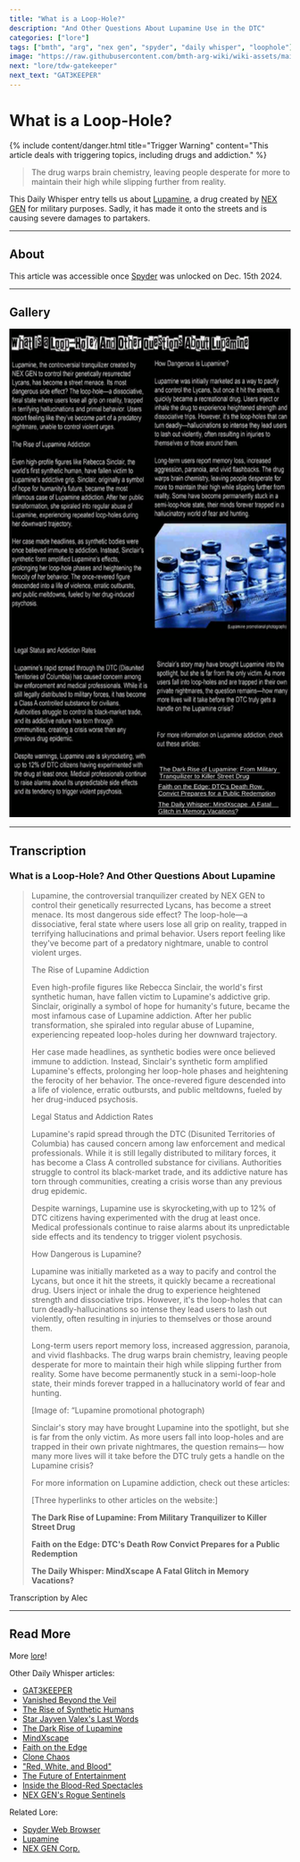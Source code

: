 ```yaml
---
title: "What is a Loop-Hole?"
description: "And Other Questions About Lupamine Use in the DTC"
categories: ["lore"]
tags: ["bmth", "arg", "nex gen", "spyder", "daily whisper", "loophole"]
image: "https://raw.githubusercontent.com/bmth-arg-wiki/wiki-assets/main/lore/webbrowser/dailywhisper/loophole-300x300.png"
next: "lore/tdw-gatekeeper"
next_text: "GAT3KEEPER"
---
```

# What is a Loop-Hole?

{% include content/danger.html
title="Trigger Warning"
content="This article deals with triggering topics, including drugs and addiction."
%}

> The drug warps brain chemistry, leaving people desperate for more to maintain their high while slipping further from reality.

This Daily Whisper entry tells us about [Lupamine](lupamine), a drug created by [NEX GEN](nex-gen-corporation) for 
military purposes. Sadly, it has made it onto the streets and is causing severe damages to partakers.

***

## About

This article was accessible once [Spyder](webbrowser) was unlocked on Dec. 15th 2024.

***

## Gallery

![loophole article](https://raw.githubusercontent.com/bmth-arg-wiki/wiki-assets/main/lore/webbrowser/dailywhisper/loophole.png)

***

## Transcription

### What is a Loop-Hole? And Other Questions About Lupamine

> Lupamine, the controversial tranquilizer created by NEX GEN to control their genetically resurrected Lycans, 
> has become a street menace. Its most dangerous side effect? The loop-hole—a dissociative, 
> feral state where users lose all grip on reality, trapped in terrifying hallucinations and primal behavior. 
> Users report feeling like they've become part of a predatory nightmare, unable to control violent urges.
>
> The Rise of Lupamine Addiction
>
> Even high-profile figures like Rebecca Sinclair, the world's first synthetic human, 
> have fallen victim to Lupamine's addictive grip. Sinclair, originally a symbol of hope for humanity's future, 
> became the most infamous case of Lupamine addiction. After her public transformation, 
> she spiraled into regular abuse of Lupamine, experiencing repeated loop-holes during her downward trajectory.
>
> Her case made headlines, as synthetic bodies were once believed immune to addiction. 
> Instead, Sinclair's synthetic form amplified Lupamine's effects, 
> prolonging her loop-hole phases and heightening the ferocity of her behavior. 
> The once-revered figure descended into a life of violence, erratic outbursts, and public meltdowns, 
> fueled by her drug-induced psychosis.
>
> Legal Status and Addiction Rates
>
> Lupamine's rapid spread through the DTC (Disunited Territories of Columbia) has caused concern among law enforcement 
> and medical professionals. While it is still legally distributed to military forces, it has become a Class A controlled 
> substance for civilians. Authorities struggle to control its black-market trade, 
> and its addictive nature has torn through communities, creating a crisis worse than any previous drug epidemic.
>
> Despite warnings, Lupamine use is skyrocketing,with up to 12% of DTC citizens having experimented with the drug at least once.
> Medical professionals continue to raise alarms about its unpredictable side effects and its tendency to 
> trigger violent psychosis.
>
> How Dangerous is Lupamine?
>
> Lupamine was initially marketed as a way to pacify and control the Lycans, but once it hit the streets, 
> it quickly became a recreational drug. Users inject or inhale the drug to experience heightened strength and 
> dissociative trips. However, it's the loop-holes that can turn deadly-hallucinations so intense they lead users to 
> lash out violently, often resulting in injuries to themselves or those around them.
>
> Long-term users report memory loss, increased aggression, paranoia, and vivid flashbacks. 
> The drug warps brain chemistry, leaving people desperate for more to maintain their high while slipping further from reality. 
> Some have become permanently stuck in a semi-loop-hole state, their minds forever trapped in a hallucinatory world of 
> fear and hunting.
>
> [Image of: “Lupamine promotional photograph)
>
> Sinclair's story may have brought Lupamine into the spotlight, but she is far from the only victim. 
> As more users fall into loop-holes and are trapped in their own private nightmares, 
> the question remains— how many more lives will it take before the DTC truly gets a handle on the Lupamine crisis?
>
> For more information on Lupamine addiction, check out these articles:
>
> [Three hyperlinks to other articles on the website:]
>
> __The Dark Rise of Lupamine: From Military Tranquilizer to Killer Street Drug__
>
> __Faith on the Edge: DTC's Death Row Convict Prepares for a Public Redemption__
>
> __The Daily Whisper: MindXscape A Fatal Glitch in Memory Vacations?__

Transcription by Alec

***

## Read More

More [lore](lore)!

Other Daily Whisper articles:

- [GAT3KEEPER](tdw-gatekeeper)
- [Vanished Beyond the Veil](tdw-vanished)
- [The Rise of Synthetic Humans](tdw-riseofsynth)
- [Star Jayven Valex's Last Words](tdw-valexlastwords)
- [The Dark Rise of Lupamine](tdw-riseoflupamine)
- [MindXscape](tdw-mindxscape)
- [Faith on the Edge](tdw-faithedge)
- [Clone Chaos](tdw-clonechaos)
- ["Red, White, and Blood"](tdw-redwhiteblood)
- [The Future of Entertainment](tdw-futureentertainment)
- [Inside the Blood-Red Spectacles](tdw-bloodredspectacles)
- [NEX GEN's Rogue Sentinels](tdw-roguesentinels)

Related Lore:

- [Spyder Web Browser](webbrowser)
- [Lupamine](lupamine)
- [NEX GEN Corp.](nex-gen-corporation)